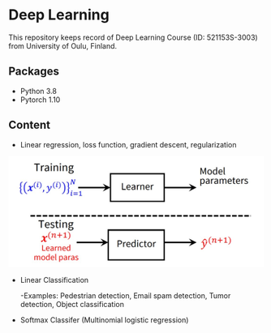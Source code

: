 # Deep Learning

This repository keeps record of Deep Learning Course (ID: 521153S-3003) from University of Oulu, Finland.

## Packages

- Python 3.8
- Pytorch 1.10

## Content

- Linear regression, loss function, gradient descent, regularization

![pic](img/pic.jpg)

- Linear Classification 

  -Examples: Pedestrian detection, Email spam detection, Tumor detection, Object classification
  
- Softmax Classifer (Multinomial logistic regression)
